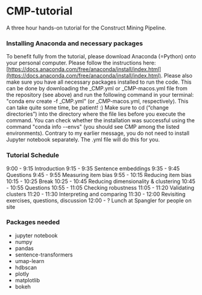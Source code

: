 # CMP-tutorial
A three hour hands-on tutorial for the Construct Mining Pipeline.

### Installing Anaconda and necessary packages
To benefit fully from the tutorial, please download Anaconda (=Python) onto your personal computer. Please follow the instructions here: [https://docs.anaconda.com/free/anaconda/install/index.html](https://docs.anaconda.com/free/anaconda/install/index.html). Please also make sure you have all necessary packages installed to run the code. This can be done by downloading the _CMP.yml or _CMP-macos.yml file from the repository (see above) and run the following command in your terminal: "conda env create -f _CMP.yml" (or _CMP-macos.yml, respectively). This can take quite some time, be patient! :) Make sure to cd (“change directories”) into the directory where the file lies before you execute the command. You can check whether the installation was successful using the command "conda info --envs" (you should see CMP among the listed environments). Contrary to my earlier message, you do not need to install Jupyter notebook separately. The .yml file will do this for you.

### Tutorial Schedule
9:00 - 9:15 Introduction
9:15 - 9:35 Sentence embeddings
9:35 - 9:45 Questions
9:45 - 9:55 Measuring item bias
9:55 - 10:15 Reducing item bias
10:15 - 10:25 Break
10:25 - 10:45 Reducing dimensionality & clustering
10:45 - 10:55 Questions
10:55 - 11:05 Checking robustness
11:05 - 11:20 Validating clusters
11:20 - 11:30 Interpreting and comparing
11:30 - 12:00 Revisiting exercises, questions, discussion
12:00 - ? Lunch at Spangler for people on site

### Packages needed
- jupyter notebook
- numpy
- pandas
- sentence-transformers
- umap-learn
- hdbscan
- plotly
- matplotlib
- bokeh
